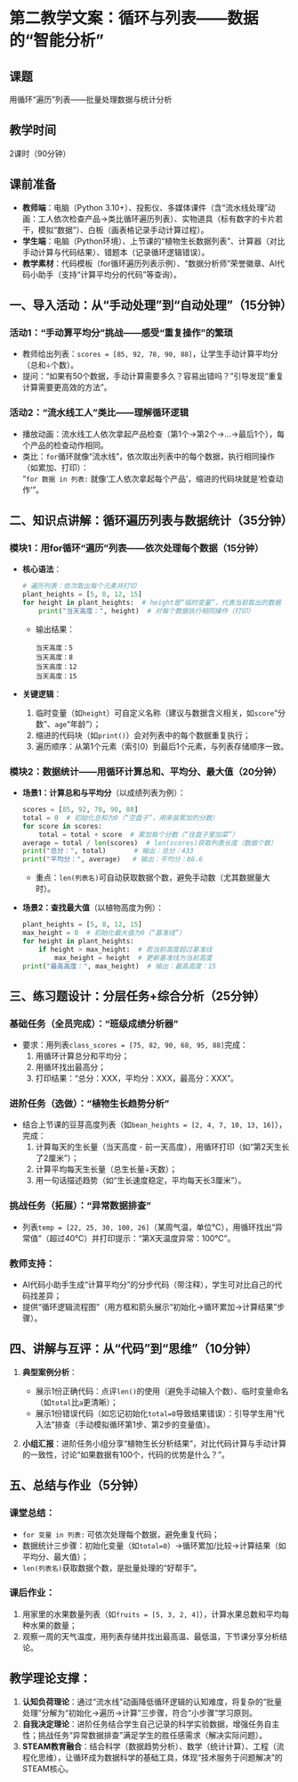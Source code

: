 # 第二教学文案：循环与列表——数据的“智能分析”  
## 课题  
用循环“遍历”列表——批量处理数据与统计分析  


## 教学时间  
2课时（90分钟）  


## 课前准备  
- **教师端**：电脑（Python 3.10+）、投影仪、多媒体课件（含“流水线处理”动画：工人依次检查产品→类比循环遍历列表）、实物道具（标有数字的卡片若干，模拟“数据”）、白板（画表格记录手动计算过程）。  
- **学生端**：电脑（Python环境）、上节课的“植物生长数据列表”、计算器（对比手动计算与代码结果）、错题本（记录循环逻辑错误）。  
- **教学素材**：代码模板（for循环遍历列表示例）、“数据分析师”荣誉徽章、AI代码小助手（支持“计算平均分的代码”等查询）。  


## 一、导入活动：从“手动处理”到“自动处理”（15分钟）  
### 活动1：“手动算平均分”挑战——感受“重复操作”的繁琐  
- 教师给出列表：`scores = [85, 92, 78, 90, 88]`，让学生手动计算平均分（总和÷个数）。  
- 提问：“如果有50个数据，手动计算需要多久？容易出错吗？”引导发现“重复计算需要更高效的方法”。  

### 活动2：“流水线工人”类比——理解循环逻辑  
- 播放动画：流水线工人依次拿起产品检查（第1个→第2个→…→最后1个），每个产品的检查动作相同。  
- 类比：`for`循环就像“流水线”，依次取出列表中的每个数据，执行相同操作（如累加、打印）：  
  “`for 数据 in 列表:` 就像‘工人依次拿起每个产品’，缩进的代码块就是‘检查动作’”。  


## 二、知识点讲解：循环遍历列表与数据统计（35分钟）  
### 模块1：用for循环“遍历”列表——依次处理每个数据（15分钟）  
- **核心语法**：  
  ```python
  # 遍历列表：依次取出每个元素并打印
  plant_heights = [5, 8, 12, 15]
  for height in plant_heights:  # height是“临时变量”，代表当前取出的数据
      print("当天高度：", height)  # 对每个数据执行相同操作（打印）
  ```  
  - 输出结果：  
    ```
    当天高度：5
    当天高度：8
    当天高度：12
    当天高度：15
    ```  

- **关键逻辑**：  
  1. 临时变量（如`height`）可自定义名称（建议与数据含义相关，如`score`“分数”、`age`“年龄”）；  
  2. 缩进的代码块（如`print()`）会对列表中的每个数据重复执行；  
  3. 遍历顺序：从第1个元素（索引0）到最后1个元素，与列表存储顺序一致。  

### 模块2：数据统计——用循环计算总和、平均分、最大值（20分钟）  
- **场景1：计算总和与平均分**（以成绩列表为例）：  
  ```python
  scores = [85, 92, 78, 90, 88]
  total = 0  # 初始化总和为0（“空盘子”，用来装累加的分数）
  for score in scores:
      total = total + score  # 累加每个分数（“往盘子里加菜”）
  average = total / len(scores)  # len(scores)获取列表长度（数据个数）
  print("总分：", total)       # 输出：总分：433
  print("平均分：", average)   # 输出：平均分：86.6
  ```  
  - 重点：`len(列表名)`可自动获取数据个数，避免手动数（尤其数据量大时）。  

- **场景2：查找最大值**（以植物高度为例）：  
  ```python
  plant_heights = [5, 8, 12, 15]
  max_height = 0  # 初始化最大值为0（“基准线”）
  for height in plant_heights:
      if height > max_height:  # 若当前高度超过基准线
          max_height = height  # 更新基准线为当前高度
  print("最高高度：", max_height)  # 输出：最高高度：15
  ```  


## 三、练习题设计：分层任务+综合分析（25分钟）  
### 基础任务（全员完成）：“班级成绩分析器”  
- 要求：用列表`class_scores = [75, 82, 90, 68, 95, 88]`完成：  
  1. 用循环计算总分和平均分；  
  2. 用循环找出最高分；  
  3. 打印结果：“总分：XXX，平均分：XXX，最高分：XXX”。  

### 进阶任务（选做）：“植物生长趋势分析”  
- 结合上节课的豆芽高度列表（如`bean_heights = [2, 4, 7, 10, 13, 16]`），完成：  
  1. 计算每天的生长量（当天高度 - 前一天高度），用循环打印（如“第2天生长了2厘米”）；  
  2. 计算平均每天生长量（总生长量÷天数）；  
  3. 用一句话描述趋势（如“生长速度稳定，平均每天长3厘米”）。  

### 挑战任务（拓展）：“异常数据排查”  
- 列表`temp = [22, 25, 30, 100, 26]`（某周气温，单位℃），用循环找出“异常值”（超过40℃）并打印提示：“第X天温度异常：100℃”。  

### 教师支持：  
- AI代码小助手生成“计算平均分”的分步代码（带注释），学生可对比自己的代码找差异；  
- 提供“循环逻辑流程图”（用方框和箭头展示“初始化→循环累加→计算结果”步骤）。  


## 四、讲解与互评：从“代码”到“思维”（10分钟）  
1. **典型案例分析**：  
   - 展示1份正确代码：点评`len()`的使用（避免手动输入个数）、临时变量命名（如`total`比`a`更清晰）；  
   - 展示1份错误代码（如忘记初始化`total=0`导致结果错误）：引导学生用“代入法”排查（手动模拟循环第1步、第2步的变量值）。  

2. **小组汇报**：进阶任务小组分享“植物生长分析结果”，对比代码计算与手动计算的一致性，讨论“如果数据有100个，代码的优势是什么？”。  


## 五、总结与作业（5分钟）  
### 课堂总结：  
- `for 变量 in 列表:` 可依次处理每个数据，避免重复代码；  
- 数据统计三步骤：初始化变量（如`total=0`）→循环累加/比较→计算结果（如平均分、最大值）；  
- `len(列表名)`获取数据个数，是批量处理的“好帮手”。  

### 课后作业：  
1. 用家里的水果数量列表（如`fruits = [5, 3, 2, 4]`），计算水果总数和平均每种水果的数量；  
2. 观察一周的天气温度，用列表存储并找出最高温、最低温，下节课分享分析结论。  


## 教学理论支撑：  
1. **认知负荷理论**：通过“流水线”动画降低循环逻辑的认知难度，将复杂的“批量处理”分解为“初始化→遍历→计算”三步骤，符合“小步骤”学习原则。  
2. **自我决定理论**：进阶任务结合学生自己记录的科学实验数据，增强任务自主性；挑战任务“异常数据排查”满足学生的胜任感需求（解决实际问题）。  
3. **STEAM教育融合**：结合科学（数据趋势分析）、数学（统计计算）、工程（流程化思维），让循环成为数据科学的基础工具，体现“技术服务于问题解决”的STEAM核心。
